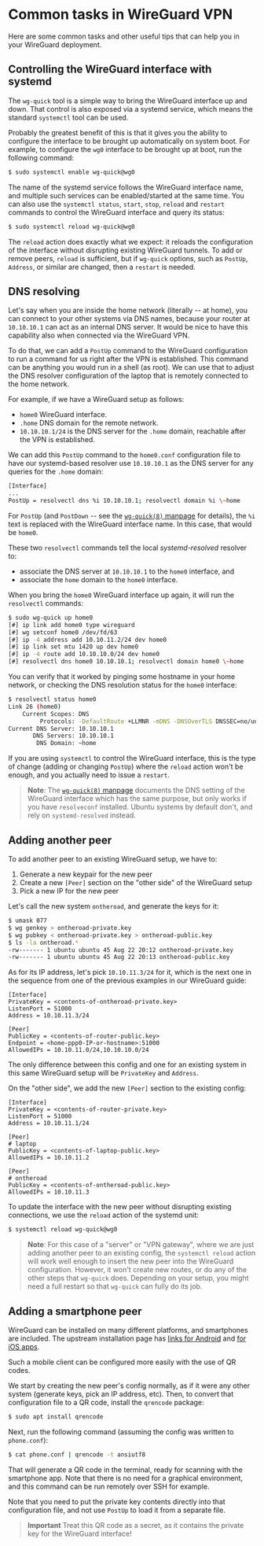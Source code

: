 # Common tasks in WireGuard VPN

Here are some common tasks and other useful tips that can help you in your WireGuard deployment.

## Controlling the WireGuard interface with systemd

The `wg-quick` tool is a simple way to bring the WireGuard interface up and down. That control is also exposed via a systemd service, which means the standard `systemctl` tool can be used.

Probably the greatest benefit of this is that it gives you the ability to configure the interface to be brought up automatically on system boot. For example, to configure the `wg0` interface to be brought up at boot, run the following command:

```bash
$ sudo systemctl enable wg-quick@wg0
```

The name of the systemd service follows the WireGuard interface name, and multiple such services can be enabled/started at the same time.  You can also use the `systemctl status`, `start`, `stop`, `reload` and `restart` commands to control the WireGuard interface and query its status:

```bash
$ sudo systemctl reload wg-quick@wg0
```

The `reload` action does exactly what we expect: it reloads the configuration of the interface without disrupting existing WireGuard tunnels. To add or remove peers, `reload` is sufficient, but if `wg-quick` options, such as `PostUp`, `Address`, or similar are changed, then a `restart` is needed.

## DNS resolving

Let's say when you are inside the home network (literally -- at home), you can connect to your other systems via DNS names, because your router at `10.10.10.1` can act as an internal DNS server. It would be nice to have this capability also when connected via the WireGuard VPN.

To do that, we can add a `PostUp` command to the WireGuard configuration to run a command for us right after the VPN is established. This command can be anything you would run in a shell (as root). We can use that to adjust the DNS resolver configuration of the laptop that is remotely connected to the home network.

For example, if we have a WireGuard setup as follows:

* `home0` WireGuard interface.
* `.home` DNS domain for the remote network.
* `10.10.10.1/24` is the DNS server for the `.home` domain, reachable after the VPN is established.

We can add this `PostUp` command to the `home0.conf` configuration file to have our systemd-based resolver use `10.10.10.1` as the DNS server for any queries for the `.home` domain:

```bash
[Interface]
...
PostUp = resolvectl dns %i 10.10.10.1; resolvectl domain %i \~home
```

For `PostUp` (and `PostDown` -- see the [`wg-quick(8)` manpage](https://manpages.ubuntu.com/manpages/en/man8/wg-quick.8.html) for details), the `%i` text is replaced with the WireGuard interface name. In this case, that would be `home0`.

These two `resolvectl` commands tell the local *systemd-resolved* resolver to:
* associate the DNS server at `10.10.10.1` to the `home0` interface, and
* associate the `home` domain to the `home0` interface.

When you bring the `home0` WireGuard interface up again, it will run the `resolvectl` commands:

```bash
$ sudo wg-quick up home0
[#] ip link add home0 type wireguard
[#] wg setconf home0 /dev/fd/63
[#] ip -4 address add 10.10.11.2/24 dev home0
[#] ip link set mtu 1420 up dev home0
[#] ip -4 route add 10.10.10.0/24 dev home0
[#] resolvectl dns home0 10.10.10.1; resolvectl domain home0 \~home
```

You can verify that it worked by pinging some hostname in your home network, or checking the DNS resolution status for the `home0` interface:

```bash
$ resolvectl status home0
Link 26 (home0)
    Current Scopes: DNS
         Protocols: -DefaultRoute +LLMNR -mDNS -DNSOverTLS DNSSEC=no/unsupported
Current DNS Server: 10.10.10.1
       DNS Servers: 10.10.10.1
        DNS Domain: ~home
```

If you are using `systemctl` to control the WireGuard interface, this is the type of change (adding or changing `PostUp`) where the `reload` action won't be enough, and you actually need to issue a `restart`.

> **Note**:
> The [`wg-quick(8)` manpage](https://manpages.ubuntu.com/manpages/en/man8/wg-quick.8.html) documents the DNS setting of the WireGuard interface which has the same purpose, but only works if you have `resolveconf` installed. Ubuntu systems by default don't, and rely on `systemd-resolved` instead.

## Adding another peer

To add another peer to an existing WireGuard setup, we have to:

1. Generate a new keypair for the new peer
1. Create a new `[Peer]` section on the "other side" of the WireGuard setup
1. Pick a new IP for the new peer

Let's call the new system `ontheroad`, and generate the keys for it:

```bash
$ umask 077
$ wg genkey > ontheroad-private.key
$ wg pubkey < ontheroad-private.key > ontheroad-public.key
$ ls -la ontheroad.*
-rw------- 1 ubuntu ubuntu 45 Aug 22 20:12 ontheroad-private.key
-rw------- 1 ubuntu ubuntu 45 Aug 22 20:13 ontheroad-public.key
```

As for its IP address, let's pick `10.10.11.3/24` for it, which is the next one in the sequence from one of the previous examples in our WireGuard guide:

```
[Interface]
PrivateKey = <contents-of-ontheroad-private.key>
ListenPort = 51000
Address = 10.10.11.3/24

[Peer]
PublicKey = <contents-of-router-public.key>
Endpoint = <home-ppp0-IP-or-hostname>:51000
AllowedIPs = 10.10.11.0/24,10.10.10.0/24
```

The only difference between this config and one for an existing system in this same WireGuard setup will be `PrivateKey` and `Address`.

On the "other side", we add the new `[Peer]` section to the existing config:

```
[Interface]
PrivateKey = <contents-of-router-private.key>
ListenPort = 51000
Address = 10.10.11.1/24

[Peer]
# laptop
PublicKey = <contents-of-laptop-public.key>
AllowedIPs = 10.10.11.2

[Peer]
# ontheroad
PublicKey = <contents-of-ontheroad-public.key>
AllowedIPs = 10.10.11.3
```

To update the interface with the new peer without disrupting existing connections, we use the `reload` action of the systemd unit:

```bash
$ systemctl reload wg-quick@wg0
```

> **Note**:
> For this case of a "server" or "VPN gateway", where we are just adding another peer to an existing config, the `systemctl reload` action will work well enough to insert the new peer into the WireGuard configuration. However, it won't create new routes, or do any of the other steps that `wg-quick` does. Depending on your setup, you might need a full restart so that `wg-quick` can fully do its job.

## Adding a smartphone peer

WireGuard can be installed on many different platforms, and smartphones are included. The upstream installation page has [links for Android](https://www.wireguard.com/install/#android-play-store-f-droid) and [for iOS apps](https://www.wireguard.com/install/#ios-app-store).

Such a mobile client can be configured more easily with the use of QR codes.

We start by creating the new peer's config normally, as if it were any other system (generate keys, pick an IP address, etc). Then, to convert that configuration file to a QR code, install the `qrencode` package:

```bash
$ sudo apt install qrencode
```

Next, run the following command (assuming the config was written to `phone.conf`):

```bash
$ cat phone.conf | qrencode -t ansiutf8 
```

That will generate a QR code in the terminal, ready for scanning with the smartphone app. Note that there is no need for a graphical environment, and this command can be run remotely over SSH for example.

Note that you need to put the private key contents directly into that configuration file, and not use `PostUp` to load it from a separate file.

> **Important**
> Treat this QR code as a secret, as it contains the private key for the WireGuard interface!
